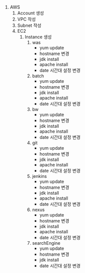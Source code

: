 1. AWS
    1. Account 생성
    2. VPC 작성
    3. Subnet 작성
    4. EC2
        1. Instance 생성
            1. was
                - yum update
                - hostname 변경
                - jdk install
                - apache install
                - date 시간대 설정 변경 
            2. batch
                - yum update
                - hostname 변경
                - jdk install
                - apache install
                - date 시간대 설정 변경                
            3. bw
                - yum update
                - hostname 변경
                - jdk install
                - apache install
                - date 시간대 설정 변경
            4. git
                - yum update
                - hostname 변경
                - jdk install
                - apache install
                - date 시간대 설정 변경
            5. jenkins
                - yum update
                - hostname 변경
                - jdk install
                - apache install
                - date 시간대 설정 변경
            6. nexus
                - yum update
                - hostname 변경
                - jdk install
                - apache install
                - date 시간대 설정 변경
            7. searchEngine
                - yum update
                - hostname 변경
                - jdk install
                - date 시간대 설정 변경